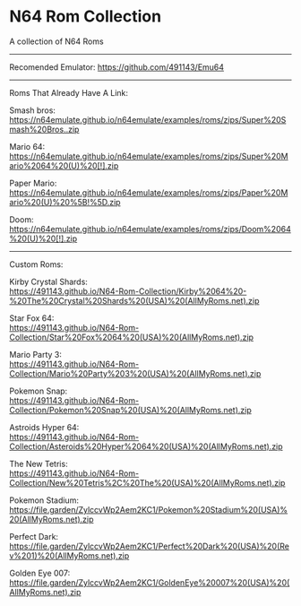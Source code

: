 # N64 Rom Collection
A collection of N64 Roms  

_______________________________
                                                        
Recomended Emulator: https://github.com/491143/Emu64

________________________________

Roms That Already Have A Link:  

Smash bros:       
https://n64emulate.github.io/n64emulate/examples/roms/zips/Super%20Smash%20Bros..zip

Mario 64:         
https://n64emulate.github.io/n64emulate/examples/roms/zips/Super%20Mario%2064%20(U)%20[!].zip

Paper Mario:         
https://n64emulate.github.io/n64emulate/examples/roms/zips/Paper%20Mario%20(U)%20%5B!%5D.zip    

Doom:  
https://n64emulate.github.io/n64emulate/examples/roms/zips/Doom%2064%20(U)%20[!].zip  

__________________________________

Custom Roms:  

Kirby Crystal Shards:  
https://491143.github.io/N64-Rom-Collection/Kirby%2064%20-%20The%20Crystal%20Shards%20(USA)%20(AllMyRoms.net).zip  

Star Fox 64:  
https://491143.github.io/N64-Rom-Collection/Star%20Fox%2064%20(USA)%20(AllMyRoms.net).zip  

Mario Party 3:  
https://491143.github.io/N64-Rom-Collection/Mario%20Party%203%20(USA)%20(AllMyRoms.net).zip  

Pokemon Snap:  
https://491143.github.io/N64-Rom-Collection/Pokemon%20Snap%20(USA)%20(AllMyRoms.net).zip  

Astroids Hyper 64:  
https://491143.github.io/N64-Rom-Collection/Asteroids%20Hyper%2064%20(USA)%20(AllMyRoms.net).zip  

The New Tetris:  
https://491143.github.io/N64-Rom-Collection/New%20Tetris%2C%20The%20(USA)%20(AllMyRoms.net).zip  

Pokemon Stadium:  
https://file.garden/ZylccvWp2Aem2KC1/Pokemon%20Stadium%20(USA)%20(AllMyRoms.net).zip  

Perfect Dark:  
https://file.garden/ZylccvWp2Aem2KC1/Perfect%20Dark%20(USA)%20(Rev%201)%20(AllMyRoms.net).zip  

Golden Eye 007:  
https://file.garden/ZylccvWp2Aem2KC1/GoldenEye%20007%20(USA)%20(AllMyRoms.net).zip  
